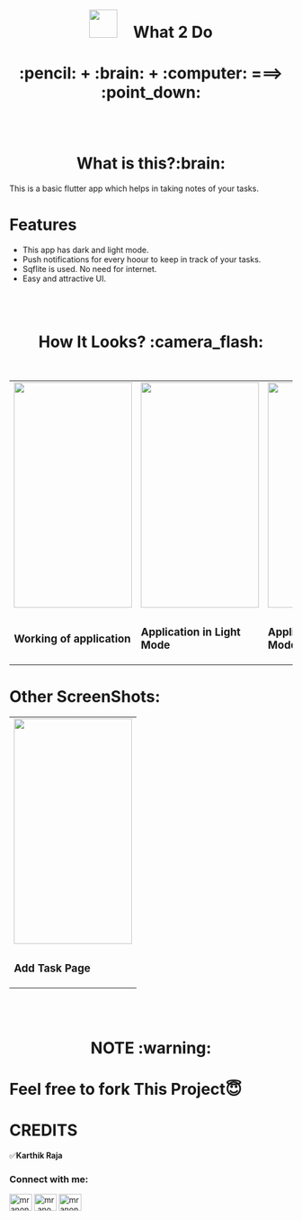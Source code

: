 <h1 align="center"><img src="https://user-images.githubusercontent.com/64122408/100622737-359b5900-3347-11eb-9254-40da8277084f.png" height=50px width=50px>&emsp;What 2 Do </h1> 
<h1 align="center"> 
:pencil:  +    :brain:   +    :computer:    ===>   :point_down:    </h1>
<br/>
<br/>

<h1 align="center"><b>What is this?:brain:</b></h1>

This is a basic flutter app which helps in taking notes of your tasks.

# Features

* This app has dark and light mode.
* Push notifications for every hoour to keep in track of your tasks.
* Sqflite is used. No need for internet.
* Easy and attractive UI.

<br/>
<br/>

<h1 align="center"><b>How It Looks? :camera_flash:</b></h1>

<br/>

<table>
<tr>
<td><img src="https://user-images.githubusercontent.com/64122408/100624897-f15d8800-3349-11eb-92f9-219705a56f9e.gif" height="400px" width="210px" /></td>
<td><img src="https://user-images.githubusercontent.com/64122408/100626632-13f0a080-334c-11eb-83a4-a12f6917b924.jpg" height="400px" width="210px" /></td>
<td><img src="https://user-images.githubusercontent.com/64122408/100626720-2cf95180-334c-11eb-9f7a-cc5669dc3b4a.jpg" height="400px" width="210px" /></td>
<td><img src="https://user-images.githubusercontent.com/64122408/100625848-11da1200-334b-11eb-84aa-71cece6211a6.jpg" height="400px" width="210px" /></td>
</tr>
<tr>
  <td><h3>Working of application</h3></td>
  <td><h3>Application in Light Mode</h3></td>
  <td><h3>Application in Dark Mode</h3></td>
  <td><h3>Notification of the App</h3><td>
</tr>
</table>

# Other ScreenShots:

<table>
<tr>
<td><img src="https://user-images.githubusercontent.com/64122408/100626932-65992b00-334c-11eb-8f68-5a59f7772f13.jpg" height="400px" width="210px" /></td>
</tr>
<tr>
  <td><h3>Add Task Page</h3></td>
</tr>
</table>

<br/>
<br/>

<h1 align="center"><b>NOTE :warning:</b></h1>


# Feel free to fork This Project😇


# CREDITS  
:white_check_mark:**Karthik Raja**
<p align="left">  
<h3 align="left">Connect with me:</h3>  
<a href="https://twitter.com/mranonymousofcl" target="blank"><img align="center" src="https://cdn.jsdelivr.net/npm/simple-icons@3.0.1/icons/twitter.svg" alt="mranonymousofcl" height="30" width="40" /></a>  
<a href="https://instagram.com/mr.anonymous_official" target="blank"><img align="center" src="https://cdn.jsdelivr.net/npm/simple-icons@3.0.1/icons/instagram.svg" alt="mr.anonymous_official" height="30" width="40" /></a>  
<a href="https://discord.com/channels/mr_anonymous_2001#4770" target="blank"><img align="center" src="https://cdn.jsdelivr.net/npm/simple-icons@3.0.1/icons/discord.svg" alt="mranonymousofcl" height="30" width="40" /></a>
</p>  
